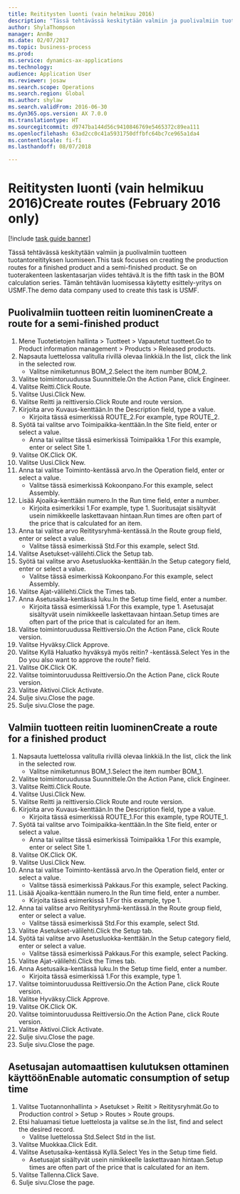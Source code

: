 ```yaml
--- 
title: Reititysten luonti (vain helmikuu 2016)
description: "Tässä tehtävässä keskitytään valmiin ja puolivalmiin tuotteen tuotantoreitityksen luomiseen."
author: ShylaThompson
manager: AnnBe
ms.date: 02/07/2017
ms.topic: business-process
ms.prod: 
ms.service: dynamics-ax-applications
ms.technology: 
audience: Application User
ms.reviewer: josaw
ms.search.scope: Operations
ms.search.region: Global
ms.author: shylaw
ms.search.validFrom: 2016-06-30
ms.dyn365.ops.version: AX 7.0.0
ms.translationtype: HT
ms.sourcegitcommit: d9747ba144d56c9410846769e5465372c89ea111
ms.openlocfilehash: 63ad2cc0c41a5931750dffbfc64bc7ce965a1da4
ms.contentlocale: fi-fi
ms.lasthandoff: 08/07/2018

---
```

# <a name="create-routes-february-2016-only"></a><span data-ttu-id="1b191-103">Reititysten luonti (vain helmikuu 2016)</span><span class="sxs-lookup"><span data-stu-id="1b191-103">Create routes (February 2016 only)</span></span>

[!include [task guide banner](../../includes/task-guide-banner.md)]

<span data-ttu-id="1b191-104">Tässä tehtävässä keskitytään valmiin ja puolivalmiin tuotteen tuotantoreitityksen luomiseen.</span><span class="sxs-lookup"><span data-stu-id="1b191-104">This task focuses on creating the production routes for a finished product and a semi-finished product.</span></span> <span data-ttu-id="1b191-105">Se on tuoterakenteen laskentasarjan viides tehtävä.</span><span class="sxs-lookup"><span data-stu-id="1b191-105">It is the fifth task in the BOM calculation series.</span></span> <span data-ttu-id="1b191-106">Tämän tehtävän luomisessa käytetty esittely-yritys on USMF.</span><span class="sxs-lookup"><span data-stu-id="1b191-106">The demo data company used to create this task is USMF.</span></span>


## <a name="create-a-route-for-a-semi-finished-product"></a><span data-ttu-id="1b191-107">Puolivalmiin tuotteen reitin luominen</span><span class="sxs-lookup"><span data-stu-id="1b191-107">Create a route for a semi-finished product</span></span>
1. <span data-ttu-id="1b191-108">Mene Tuotetietojen hallinta > Tuotteet > Vapautetut tuotteet.</span><span class="sxs-lookup"><span data-stu-id="1b191-108">Go to Product information management > Products > Released products.</span></span>
2. <span data-ttu-id="1b191-109">Napsauta luettelossa valitulla rivillä olevaa linkkiä.</span><span class="sxs-lookup"><span data-stu-id="1b191-109">In the list, click the link in the selected row.</span></span>
    * <span data-ttu-id="1b191-110">Valitse nimiketunnus BOM_2.</span><span class="sxs-lookup"><span data-stu-id="1b191-110">Select the item number BOM_2.</span></span>  
3. <span data-ttu-id="1b191-111">Valitse toimintoruudussa Suunnittele.</span><span class="sxs-lookup"><span data-stu-id="1b191-111">On the Action Pane, click Engineer.</span></span>
4. <span data-ttu-id="1b191-112">Valitse Reitti.</span><span class="sxs-lookup"><span data-stu-id="1b191-112">Click Route.</span></span>
5. <span data-ttu-id="1b191-113">Valitse Uusi.</span><span class="sxs-lookup"><span data-stu-id="1b191-113">Click New.</span></span>
6. <span data-ttu-id="1b191-114">Valitse Reitti ja reittiversio.</span><span class="sxs-lookup"><span data-stu-id="1b191-114">Click Route and route version.</span></span>
7. <span data-ttu-id="1b191-115">Kirjoita arvo Kuvaus-kenttään.</span><span class="sxs-lookup"><span data-stu-id="1b191-115">In the Description field, type a value.</span></span>
    * <span data-ttu-id="1b191-116">Kirjoita tässä esimerkissä ROUTE_2.</span><span class="sxs-lookup"><span data-stu-id="1b191-116">For example, type ROUTE_2.</span></span>  
8. <span data-ttu-id="1b191-117">Syötä tai valitse arvo Toimipaikka-kenttään.</span><span class="sxs-lookup"><span data-stu-id="1b191-117">In the Site field, enter or select a value.</span></span>
    * <span data-ttu-id="1b191-118">Anna tai valitse tässä esimerkissä Toimipaikka 1.</span><span class="sxs-lookup"><span data-stu-id="1b191-118">For this example, enter or select Site 1.</span></span>  
9. <span data-ttu-id="1b191-119">Valitse OK.</span><span class="sxs-lookup"><span data-stu-id="1b191-119">Click OK.</span></span>
10. <span data-ttu-id="1b191-120">Valitse Uusi.</span><span class="sxs-lookup"><span data-stu-id="1b191-120">Click New.</span></span>
11. <span data-ttu-id="1b191-121">Anna tai valitse Toiminto-kentässä arvo.</span><span class="sxs-lookup"><span data-stu-id="1b191-121">In the Operation field, enter or select a value.</span></span>
    * <span data-ttu-id="1b191-122">Valitse tässä esimerkissä Kokoonpano.</span><span class="sxs-lookup"><span data-stu-id="1b191-122">For this example, select Assembly.</span></span>  
12. <span data-ttu-id="1b191-123">Lisää Ajoaika-kenttään numero.</span><span class="sxs-lookup"><span data-stu-id="1b191-123">In the Run time field, enter a number.</span></span>
    * <span data-ttu-id="1b191-124">Kirjoita esimerkiksi 1.</span><span class="sxs-lookup"><span data-stu-id="1b191-124">For example, type 1.</span></span> <span data-ttu-id="1b191-125">Suoritusajat sisältyvät usein nimikkeelle laskettavaan hintaan.</span><span class="sxs-lookup"><span data-stu-id="1b191-125">Run times are often part of the price that is calculated for an item.</span></span>  
13. <span data-ttu-id="1b191-126">Anna tai valitse arvo Reititysryhmä-kentässä.</span><span class="sxs-lookup"><span data-stu-id="1b191-126">In the Route group field, enter or select a value.</span></span>
    * <span data-ttu-id="1b191-127">Valitse tässä esimerkissä Std.</span><span class="sxs-lookup"><span data-stu-id="1b191-127">For this example, select Std.</span></span>  
14. <span data-ttu-id="1b191-128">Valitse Asetukset-välilehti.</span><span class="sxs-lookup"><span data-stu-id="1b191-128">Click the Setup tab.</span></span>
15. <span data-ttu-id="1b191-129">Syötä tai valitse arvo Asetusluokka-kenttään.</span><span class="sxs-lookup"><span data-stu-id="1b191-129">In the Setup category field, enter or select a value.</span></span>
    * <span data-ttu-id="1b191-130">Valitse tässä esimerkissä Kokoonpano.</span><span class="sxs-lookup"><span data-stu-id="1b191-130">For this example, select Assembly.</span></span>  
16. <span data-ttu-id="1b191-131">Valitse Ajat-välilehti.</span><span class="sxs-lookup"><span data-stu-id="1b191-131">Click the Times tab.</span></span>
17. <span data-ttu-id="1b191-132">Anna Asetusaika-kentässä luku.</span><span class="sxs-lookup"><span data-stu-id="1b191-132">In the Setup time field, enter a number.</span></span>
    * <span data-ttu-id="1b191-133">Kirjoita tässä esimerkissä 1.</span><span class="sxs-lookup"><span data-stu-id="1b191-133">For this example, type 1.</span></span> <span data-ttu-id="1b191-134">Asetusajat sisältyvät usein nimikkeelle laskettavaan hintaan.</span><span class="sxs-lookup"><span data-stu-id="1b191-134">Setup times are often part of the price that is calculated for an item.</span></span>  
18. <span data-ttu-id="1b191-135">Valitse toimintoruudussa Reittiversio.</span><span class="sxs-lookup"><span data-stu-id="1b191-135">On the Action Pane, click Route version.</span></span>
19. <span data-ttu-id="1b191-136">Valitse Hyväksy.</span><span class="sxs-lookup"><span data-stu-id="1b191-136">Click Approve.</span></span>
20. <span data-ttu-id="1b191-137">Valitse Kyllä Haluatko hyväksyä myös reitin? -kentässä.</span><span class="sxs-lookup"><span data-stu-id="1b191-137">Select Yes in the Do you also want to approve the route? field.</span></span>
21. <span data-ttu-id="1b191-138">Valitse OK.</span><span class="sxs-lookup"><span data-stu-id="1b191-138">Click OK.</span></span>
22. <span data-ttu-id="1b191-139">Valitse toimintoruudussa Reittiversio.</span><span class="sxs-lookup"><span data-stu-id="1b191-139">On the Action Pane, click Route version.</span></span>
23. <span data-ttu-id="1b191-140">Valitse Aktivoi.</span><span class="sxs-lookup"><span data-stu-id="1b191-140">Click Activate.</span></span>
24. <span data-ttu-id="1b191-141">Sulje sivu.</span><span class="sxs-lookup"><span data-stu-id="1b191-141">Close the page.</span></span>
25. <span data-ttu-id="1b191-142">Sulje sivu.</span><span class="sxs-lookup"><span data-stu-id="1b191-142">Close the page.</span></span>

## <a name="create-a-route-for-a-finished-product"></a><span data-ttu-id="1b191-143">Valmiin tuotteen reitin luominen</span><span class="sxs-lookup"><span data-stu-id="1b191-143">Create a route for a finished product</span></span>
1. <span data-ttu-id="1b191-144">Napsauta luettelossa valitulla rivillä olevaa linkkiä.</span><span class="sxs-lookup"><span data-stu-id="1b191-144">In the list, click the link in the selected row.</span></span>
    * <span data-ttu-id="1b191-145">Valitse nimiketunnus BOM_1.</span><span class="sxs-lookup"><span data-stu-id="1b191-145">Select the item number BOM_1.</span></span>  
2. <span data-ttu-id="1b191-146">Valitse toimintoruudussa Suunnittele.</span><span class="sxs-lookup"><span data-stu-id="1b191-146">On the Action Pane, click Engineer.</span></span>
3. <span data-ttu-id="1b191-147">Valitse Reitti.</span><span class="sxs-lookup"><span data-stu-id="1b191-147">Click Route.</span></span>
4. <span data-ttu-id="1b191-148">Valitse Uusi.</span><span class="sxs-lookup"><span data-stu-id="1b191-148">Click New.</span></span>
5. <span data-ttu-id="1b191-149">Valitse Reitti ja reittiversio.</span><span class="sxs-lookup"><span data-stu-id="1b191-149">Click Route and route version.</span></span>
6. <span data-ttu-id="1b191-150">Kirjoita arvo Kuvaus-kenttään.</span><span class="sxs-lookup"><span data-stu-id="1b191-150">In the Description field, type a value.</span></span>
    * <span data-ttu-id="1b191-151">Kirjoita tässä esimerkissä ROUTE_1.</span><span class="sxs-lookup"><span data-stu-id="1b191-151">For this example, type ROUTE_1.</span></span>  
7. <span data-ttu-id="1b191-152">Syötä tai valitse arvo Toimipaikka-kenttään.</span><span class="sxs-lookup"><span data-stu-id="1b191-152">In the Site field, enter or select a value.</span></span>
    * <span data-ttu-id="1b191-153">Anna tai valitse tässä esimerkissä Toimipaikka 1.</span><span class="sxs-lookup"><span data-stu-id="1b191-153">For this example, enter or select Site 1.</span></span>  
8. <span data-ttu-id="1b191-154">Valitse OK.</span><span class="sxs-lookup"><span data-stu-id="1b191-154">Click OK.</span></span>
9. <span data-ttu-id="1b191-155">Valitse Uusi.</span><span class="sxs-lookup"><span data-stu-id="1b191-155">Click New.</span></span>
10. <span data-ttu-id="1b191-156">Anna tai valitse Toiminto-kentässä arvo.</span><span class="sxs-lookup"><span data-stu-id="1b191-156">In the Operation field, enter or select a value.</span></span>
    * <span data-ttu-id="1b191-157">Valitse tässä esimerkissä Pakkaus.</span><span class="sxs-lookup"><span data-stu-id="1b191-157">For this example, select Packing.</span></span>  
11. <span data-ttu-id="1b191-158">Lisää Ajoaika-kenttään numero.</span><span class="sxs-lookup"><span data-stu-id="1b191-158">In the Run time field, enter a number.</span></span>
    * <span data-ttu-id="1b191-159">Kirjoita tässä esimerkissä 1.</span><span class="sxs-lookup"><span data-stu-id="1b191-159">For this example, type 1.</span></span>  
12. <span data-ttu-id="1b191-160">Anna tai valitse arvo Reititysryhmä-kentässä.</span><span class="sxs-lookup"><span data-stu-id="1b191-160">In the Route group field, enter or select a value.</span></span>
    * <span data-ttu-id="1b191-161">Valitse tässä esimerkissä Std.</span><span class="sxs-lookup"><span data-stu-id="1b191-161">For this example, select Std.</span></span>  
13. <span data-ttu-id="1b191-162">Valitse Asetukset-välilehti.</span><span class="sxs-lookup"><span data-stu-id="1b191-162">Click the Setup tab.</span></span>
14. <span data-ttu-id="1b191-163">Syötä tai valitse arvo Asetusluokka-kenttään.</span><span class="sxs-lookup"><span data-stu-id="1b191-163">In the Setup category field, enter or select a value.</span></span>
    * <span data-ttu-id="1b191-164">Valitse tässä esimerkissä Pakkaus.</span><span class="sxs-lookup"><span data-stu-id="1b191-164">For this example, select Packing.</span></span>  
15. <span data-ttu-id="1b191-165">Valitse Ajat-välilehti.</span><span class="sxs-lookup"><span data-stu-id="1b191-165">Click the Times tab.</span></span>
16. <span data-ttu-id="1b191-166">Anna Asetusaika-kentässä luku.</span><span class="sxs-lookup"><span data-stu-id="1b191-166">In the Setup time field, enter a number.</span></span>
    * <span data-ttu-id="1b191-167">Kirjoita tässä esimerkissä 1.</span><span class="sxs-lookup"><span data-stu-id="1b191-167">For this example, type 1.</span></span>  
17. <span data-ttu-id="1b191-168">Valitse toimintoruudussa Reittiversio.</span><span class="sxs-lookup"><span data-stu-id="1b191-168">On the Action Pane, click Route version.</span></span>
18. <span data-ttu-id="1b191-169">Valitse Hyväksy.</span><span class="sxs-lookup"><span data-stu-id="1b191-169">Click Approve.</span></span>
19. <span data-ttu-id="1b191-170">Valitse OK.</span><span class="sxs-lookup"><span data-stu-id="1b191-170">Click OK.</span></span>
20. <span data-ttu-id="1b191-171">Valitse toimintoruudussa Reittiversio.</span><span class="sxs-lookup"><span data-stu-id="1b191-171">On the Action Pane, click Route version.</span></span>
21. <span data-ttu-id="1b191-172">Valitse Aktivoi.</span><span class="sxs-lookup"><span data-stu-id="1b191-172">Click Activate.</span></span>
22. <span data-ttu-id="1b191-173">Sulje sivu.</span><span class="sxs-lookup"><span data-stu-id="1b191-173">Close the page.</span></span>
23. <span data-ttu-id="1b191-174">Sulje sivu.</span><span class="sxs-lookup"><span data-stu-id="1b191-174">Close the page.</span></span>

## <a name="enable-automatic-consumption-of-setup-time"></a><span data-ttu-id="1b191-175">Asetusajan automaattisen kulutuksen ottaminen käyttöön</span><span class="sxs-lookup"><span data-stu-id="1b191-175">Enable automatic consumption of setup time</span></span>
1. <span data-ttu-id="1b191-176">Valitse Tuotannonhallinta > Asetukset > Reitit > Reititysryhmät.</span><span class="sxs-lookup"><span data-stu-id="1b191-176">Go to Production control > Setup > Routes > Route groups.</span></span>
2. <span data-ttu-id="1b191-177">Etsi haluamasi tietue luettelosta ja valitse se.</span><span class="sxs-lookup"><span data-stu-id="1b191-177">In the list, find and select the desired record.</span></span>
    * <span data-ttu-id="1b191-178">Valitse luettelossa Std.</span><span class="sxs-lookup"><span data-stu-id="1b191-178">Select Std in the list.</span></span>  
3. <span data-ttu-id="1b191-179">Valitse Muokkaa.</span><span class="sxs-lookup"><span data-stu-id="1b191-179">Click Edit.</span></span>
4. <span data-ttu-id="1b191-180">Valitse Asetusaika-kentässä Kyllä.</span><span class="sxs-lookup"><span data-stu-id="1b191-180">Select Yes in the Setup time field.</span></span>
    * <span data-ttu-id="1b191-181">Asetusajat sisältyvät usein nimikkeelle laskettavaan hintaan.</span><span class="sxs-lookup"><span data-stu-id="1b191-181">Setup times are often part of the price that is calculated for an item.</span></span>  
5. <span data-ttu-id="1b191-182">Valitse Tallenna.</span><span class="sxs-lookup"><span data-stu-id="1b191-182">Click Save.</span></span>
6. <span data-ttu-id="1b191-183">Sulje sivu.</span><span class="sxs-lookup"><span data-stu-id="1b191-183">Close the page.</span></span>


